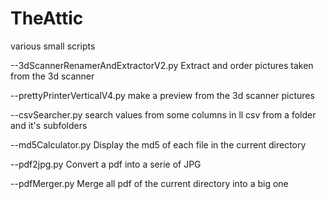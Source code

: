 # TheAttic
various small scripts

--3dScannerRenamerAndExtractorV2.py
Extract and order pictures taken from the 3d scanner

--prettyPrinterVerticalV4.py
make a preview from the 3d scanner pictures

--csvSearcher.py
search values from some columns in ll csv from a folder
and it's subfolders

--md5Calculator.py
Display the md5 of each file in the current directory

--pdf2jpg.py
Convert a pdf into a serie of JPG

--pdfMerger.py
Merge all pdf of the current directory into a big one